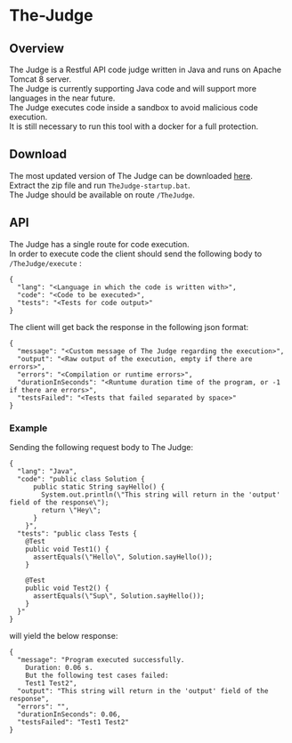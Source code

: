 # The-Judge

## Overview

The Judge is a Restful API code judge written in Java and runs on Apache Tomcat 8 server.  
The Judge is currently supporting Java code and will support more languages in the near future.  
The Judge executes code inside a sandbox to avoid malicious code execution.  
It is still necessary to run this tool with a docker for a full protection.

## Download

The most updated version of The Judge can be downloaded [here](https://drive.google.com/file/d/1mhekr0QESxI7ZfXKniUeyrf3nX5gi0Yp/view?usp=sharing).  
Extract the zip file and run `TheJudge-startup.bat`.  
The Judge should be available on route `/TheJudge`.  

## API

The Judge has a single route for code execution.  
In order to execute code the client should send the following body to `/TheJudge/execute` :

```
{    
  "lang": "<Language in which the code is written with>",  
  "code": "<Code to be executed>",  
  "tests": "<Tests for code output>"  
}
```

The client will get back the response in the following json format:

```
{
  "message": "<Custom message of The Judge regarding the execution>",  
  "output": "<Raw output of the execution, empty if there are errors>",  
  "errors": "<Compilation or runtime errors>",  
  "durationInSeconds": "<Runtume duration time of the program, or -1 if there are errors>",  
  "testsFailed": "<Tests that failed separated by space>"  
}
```

### Example

Sending the following request body to The Judge:

```
{
  "lang": "Java",
  "code": "public class Solution {
      public static String sayHello() {
        System.out.println(\"This string will return in the 'output' field of the response\");
        return \"Hey\";
      }
    }",
  "tests": "public class Tests {
    @Test
    public void Test1() {
      assertEquals(\"Hello\", Solution.sayHello());
    }
    
    @Test
    public void Test2() {
      assertEquals(\"Sup\", Solution.sayHello());
    }
  }"
}
```

will yield the below response:

```
{
  "message": "Program executed successfully.
    Duration: 0.06 s.
    But the following test cases failed:
    Test1 Test2",
  "output": "This string will return in the 'output' field of the response",
  "errors": "",
  "durationInSeconds": 0.06,
  "testsFailed": "Test1 Test2"
}
```

